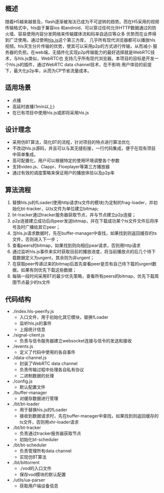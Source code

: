 ## 概述
随着H5越来越普及，flash逐渐被淘汰已成为不可逆转的趋势。而在H5采用的视频传输格式中，hls由于兼容ios
和android、可以穿过任何允许HTTP数据通过的防火墙、容易使用内容分发网络来传输媒体流和码率自适应等众多
优势而在业界得到广泛使用。通过使用[hls.js](https://github.com/video-dev/hls.js)这个第三方库，
几乎所有现代浏览器都可以播放hls视频。hls天生分片传输的优势，使其可以采用p2p的方式进行传输，从而减小
服务器的负担。在web端，无插件化实现p2p传输能力的最好选择就是WebRTC技术，与hls.js类似，WebRTC也
支持几乎所有现代浏览器。本项目的目标是开发一个hls.js的插件，通过WebRTC data channel技术，在不影响
用户体验的前提下，最大化p2p率，从而为CP节省流量成本。

## 适用场景
- 点播
- 高延时直播(1min以上)
- 在已有项目中使用hls.js或即将采用hls.js

## 设计理念
- 采用仿BT算法，简化BT的流程，针对项目的特点进行算法优化
- 不改动hls.js源码，并且可以与其无缝衔接，一行代码集成，便于在现有项目中简单集成。
- 高可配置化，用户可以根据特定的使用环境调整各个参数
- 支持video.js、Clappr、Floeplayer等第三方播放器
- 通过有效的调度策略来保证用户的播放体验以及p2p率

## 算法流程
1. 替换hls.js的fLoader(使用http请求ts文件的模块)为定制的frag-loader，并初始化bt-tracker，以ts文件为单位建立bitmap;
2. bt-tracker通过tracker服务器获取节点，并与节点建立p2p连接；
2. p2p连接建立成功后向peer发送bitmap，并在下载成功某个ts文件文件后将序号及时广播给其它peer；
3. 当hls.js请求数据时，先在buffer-manager中查找，如果找到则返回缓存的ts文件，否则进入下一步；
4. 查看peers的bitmap，如果找到则向相应pear请求，否则用http请求
5. 通过监听hls.js事件来实时获取目前的播放进度，将当前播放点的后几个待下载数据定义为urgent，其余则为非urgent；
6. 在获取peer传递过来的bitmap后首先查看peer是否有自己待下载的urgent数据，如果有则优先下载这些数据；
7. 每隔一段时间采用BT的最少优先策略，查看所有peers的bitmap，优先下载周围节点最少的ts文件

## 代码结构
- ./index.hls-peerify.js
    - 入口文件，用于初始化其它模块，替换fLoader
    - 监听hls.js的事件
    - 上报统计信息
- ./signal-client.js
    - 负责与信令服务器建立websocket连接与信令的发送和接收
- ./events.js
    - 定义了代码中使用的各自事件
- ./data-channel.js
    - 封装了WebRTC data channel
    - 负责传输过程中处理各自私有协议
    - 二进制数据的处理
- ./config.js
    - 默认配置文件
- ./buffer-manager
    - 对缓存数据进行管理
- ./bt/bt-loader
    - 用于替换hls.js的fLoader
    - 接收到数据请求时，先在buffer-manager中查找，如果找到则返回缓存的ts文件，否则用xhr-loader请求
- ./bt/bt-tracker
    - 负责通过tracker服务器获取节点
    - 初始化bt-scheduler
- ./bt/bt-scheduler
    - 负责管理所有data channel
    - 实现仿BT算法
- ./bt/bittorrent
    - ./vod的入口文件
    - 保存vod模块的默认配置
- ./utils/ua-parser
    - 获取用户端设备信息
    